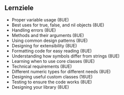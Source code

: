 ## Lernziele

- Proper variable usage (8UE)
- Best uses for true, false, and nil objects (8UE)
- Handling errors (8UE)
- Methods and their arguments (8UE)
- Using common design patterns (8UE)
- Designing for extensibility (8UE)
- Formatting code for easy reading (8UE)
- Understanding how symbols differ from strings (8UE)
- Learning when to use core classes (8UE)
- Technical requirements (8UE)
- Different numeric types for different needs (8UE)
- Designing useful custom classes (16UE)
- Testing to ensure the code works (8UE)
- Designing your library (8UE)